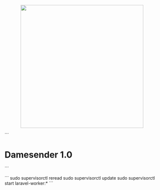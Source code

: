 <p align="center"><a href="https://laravel.com" target="_blank"><img src="https://raw.githubusercontent.com/laravel/art/master/logo-lockup/5%20SVG/2%20CMYK/1%20Full%20Color/laravel-logolockup-cmyk-red.svg" width="400"></a></p>
´´´
<h1> Damesender 1.0</h1>

´´´

´´´
sudo supervisorctl reread
sudo supervisorctl update
sudo supervisorctl start laravel-worker:*
´´´